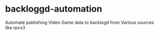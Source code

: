 # backloggd-automation
Automate publishing Video Game data to backlogd from Various sources like rpcs3
